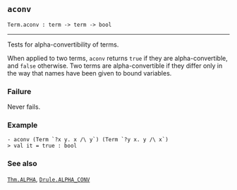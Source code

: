 ## `aconv`

``` hol4
Term.aconv : term -> term -> bool
```

------------------------------------------------------------------------

Tests for alpha-convertibility of terms.

When applied to two terms, `aconv` returns `true` if they are
alpha-convertible, and `false` otherwise. Two terms are
alpha-convertible if they differ only in the way that names have been
given to bound variables.

### Failure

Never fails.

### Example

``` hol4
- aconv (Term `?x y. x /\ y`) (Term `?y x. y /\ x`)
> val it = true : bool
```

### See also

[`Thm.ALPHA`](#Thm.ALPHA), [`Drule.ALPHA_CONV`](#Drule.ALPHA_CONV)
